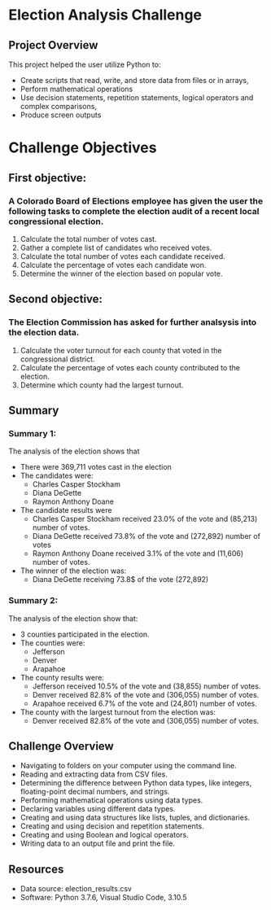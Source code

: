 # Election Analysis Challenge

 ## Project Overview
 This project helped the user utilize Python to: 
 - Create scripts that read, write, and store data from files or in arrays,
 - Perform mathematical operations
 - Use decision statements, repetition statements, logical operators and complex comparisons,
 -  Produce screen outputs
 
 # Challenge Objectives
 ## First objective: 

 ### A Colorado Board of Elections employee has given the user the following tasks to complete the election audit of a recent local congressional election.
 
 1. Calculate the total number of votes cast.
 2. Gather a complete list of candidates who received votes.
 3. Calculate the total number of votes each candidate received.
 4. Calculate the percentage of votes each candidate won.
 5. Determine the winner of the election based on popular vote.
 
 ## Second objective: 
 ### The Election Commission has asked for further analsysis into the election data.

 1. Calculate the voter turnout for each county that voted in the congressional district.
 2. Calculate the percentage of votes each county contributed to the election.
 2. Determine which county had the largest turnout.
 
 ## Summary
 ### Summary 1:
 The analysis of the election shows that 
 - There were 369,711 votes cast in the election
 - The candidates were:
     - Charles Casper Stockham
     - Diana DeGette
     - Raymon Anthony Doane
 - The candidate results were
    - Charles Casper Stockham received 23.0% of the vote and (85,213) number of votes.
    - Diana DeGette received 73.8% of the vote and (272,892) number of votes
    - Raymon Anthony Doane received 3.1% of the vote and (11,606) number of votes.
 - The winner of the election was:
    - Diana DeGette receiving 73.8$ of the vote (272,892)
    
 ### Summary 2:
 The analysis of the election show that:
-  3 counties participated in the election.
-  The counties were:
     - Jefferson
     - Denver
     - Arapahoe
- The county results were:
     - Jefferson received 10.5% of the vote and (38,855) number of votes.
     - Denver received 82.8% of the vote and (306,055) number of votes.
     - Arapahoe received 6.7% of the vote and (24,801) number of votes.
- The county with the largest turnout from the election was:
     - Denver received 82.8% of the vote and (306,055) number of votes.
    
## Challenge Overview
* Navigating to folders on your computer using the command line.
* Reading and extracting data from CSV files.
* Determining the difference between Python data types, like integers, floating-point decimal numbers, and strings.
* Performing mathematical operations using data types.
* Declaring variables using different data types.
* Creating and using data structures like lists, tuples, and dictionaries.
* Creating and using decision and repetition statements.
* Creating and using Boolean and logical operators.
* Writing data to an output file and print the file.

## Resources 
 - Data source: election_results.csv
 - Software: Python 3.7.6, Visual Studio Code, 3.10.5
